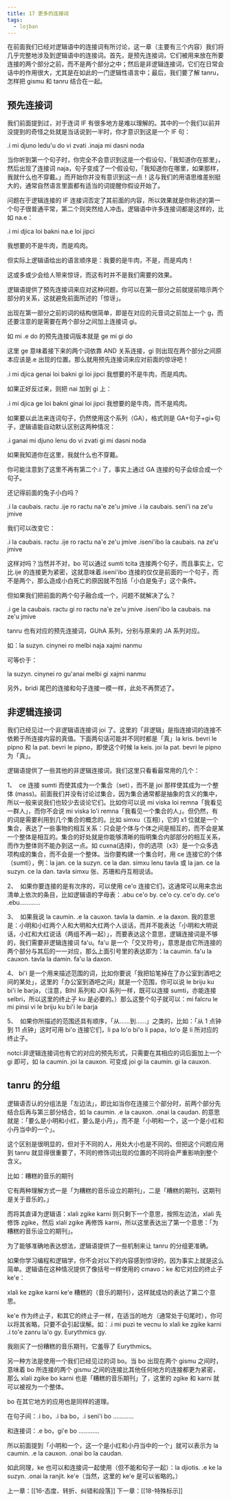 ```yaml
---
title: 17 更多的连接词
tags:
  - lojban
---
```

在前面我们已经对逻辑语中的连接词有所讨论，这一章（主要有三个内容）我们将几乎完整地涉及到逻辑语中的连接词。首先，是预先连接词，它们被用来放在所要连接的两个部分之前，而不是两个部分之中；然后是非逻辑连接词，它们在日常会话中的作用很大，尤其是在如此的一门逻辑性语言中；最后，我们要了解 tanru，怎样把 gismu 和 tanru 结合在一起。

## 预先连接词

我们前面提到过，对于连词 IF 有很多地方是难以理解的。其中的一个我们以前并没提到的奇怪之处就是当话说到一半时，你才意识到这是一个 IF 句：

.i mi djuno ledu'u do vi zvati .inaja mi dasni noda

当你听到第一个句子时，你完全不会意识到这是一个假设句，「我知道你在那里」，然后出现了连接词 naja，句子变成了一个假设句，「我知道你在哪里，如果那样，我就什么也不穿戴。」而开始你并没有意识到这一点！这与我们的用语思维差别挺大的，通常自然语言里面都有适当的词提醒你假设开始了。

问题在于逻辑连接的 IF 连接词否定了其前面的内容，所以效果就是你称述的第一个句子很普通平常，第二个则突然给人冲击。逻辑语中许多连接词都是这样的，比如 na.e：

.i mi djica loi bakni na.e loi jipci

我想要的不是牛肉，而是鸡肉。

但实际上逻辑语给出的语言顺序是：我要的是牛肉，不是，而是鸡肉！

这或多或少会给人带来惊讶，而这有时并不是我们需要的效果。

逻辑语提供了预先连接词来应对这种问题，你可以在第一部分之前就提前暗示两个部分的关系，这就避免前面所述的「惊讶」。

出现在第一部分之前的词的结构很简单，即是在对应的元音词之前加上一个 g，而还要注意的是需要在两个部分之间加上连接词 gi。

如 mi .e do 的预先连接词版本就是 ge mi gi do

这里 ge 意味着接下来的两个词依靠 AND 关系连接，gi 则出现在两个部分之间原本应该是.e 出现的位置。那么就用预先连接词来应对前面的惊讶吧！

.i mi djica genai loi bakni gi loi jipci 我想要的不是牛肉，而是鸡肉。

如果正好反过来，则把 nai 加到 gi 上：

.i mi djica ge loi bakni ginai loi jipci 我想要的是牛肉，而不是鸡肉。

如果要以此法来连词句子，仍然使用这个系列（GA），格式则是 GA+句子+gi+句子，逻辑语能自动默认区别这两种情况：

.i ganai mi djuno lenu do vi zvati gi mi dasni noda

如果我知道你在这里，我就什么也不穿戴。

你可能注意到了这里不再有第二个.i 了，事实上通过 GA 连接的句子会综合成一个句子。

还记得前面的兔子小白吗？

.i la caubais. ractu .ije ro ractu na'e ze'u jmive .i la caubais. seni'i na ze'u jmive

我们可以改变它：

.i la caubais. ractu .ije ro ractu na'e ze'u jmive .iseni'ibo la caubais. na ze'u jmive

这样对吗？当然并不对，bo 可以通过 sumti tcita 连接两个句子，而且事实上，它比.ije 的连接更为紧密，这就意味着.iseni'ibo 连接的仅仅是前面的一个句子，而不是两个，那么造成小白死亡的原因就不包括「小白是兔子」这个条件。

但如果我们把前面的两个句子融合成一个，问题不就解决了么？

.i ge la caubais. ractu gi ro ractu na'e ze'u jmive .iseni'ibo la caubais. na ze'u jmive

tanru 也有对应的预先连接词，GUhA 系列，分别与原来的 JA 系列对应。

如：la suzyn. cinynei ro melbi naja xajmi nanmu

可等价于：

la suzyn. cinynei ro gu'anai melbi gi xajmi nanmu

另外，bridi 尾巴的连接和句子连接一模一样，此处不再赘述了。

## 非逻辑连接词

我们已经见过一个非逻辑语连接词 joi 了。这里的「非逻辑」是指连接词的连接不依赖于所连接内容的真值。下面两句话可能并不同时都是「真」la kris. bevri le pipno 和 la pat. bevri le pipno，即使这个时候 la keis. joi la pat. bevri le pipno 为「真」。

逻辑语提供了一些其他的非逻辑连接词，我们这里只看看最常用的几个：

1、  ce 连接 sumti 而使其成为一个集合（set），而不是 joi 那样使其成为一个整体 (mass)。前面我们并没有讨论过集合，因为集合通常都是抽象的含义的集中，所以一般来说我们也较少去谈论它们。比如你可以说 mi viska loi remna「我看见一群人」，而你不会说 mi viska lo'i remna「我看见一个集合的人」。但仍然，有的词是需要利用到几个集合的概念的。比如 simxu（互相），它的 x1 位就是一个集合，表达了一些事物的相互关系：只会是个体与个体之间是相互的，而不会是某一个整体是相互的。集合的好处就是你能够清晰的指明集合内部部分的相互关系，而作为整体则不能办到这一点。如 cuxna(选择)，你的选项（x3）是一个众多选项构成的集合，而不会是一个整体。当你要构建一个集合时，用 ce 连接它的个体（sumti），例：la jan. ce la suzyn. ce la dan. simxu lenu tavla 或 la jan. ce la suzyn. ce la dan. tavla simxu 张、苏珊和丹互相说话。

2、  如果你要连接的是有次序的，可以使用 ce'o 连接它们，这通常可以用来念出清单上依次的条目，比如逻辑语的字母表：.abu ce'o by. ce'o cy. ce'o dy. ce'o .ebu…………

3、  如果我说 la caumin. .e la cauxon. tavla la damin. .e la daxon. 我的意思是：小明和小红两个人和大明和大红两个人谈话，而并不能表达「小明和大明说话，小红和大红说话（两组不再一起）」，而要表达这个意思，逻辑连接词是不够的，我们需要非逻辑连接词 fa'u。fa'u 是一个「交叉符号」，意思是由它所连接的两个部分与其后的一一对应，那么上面引号里的表达即为：la caumin. fa'u la cauxon. tavla la damin. fa'u la daxon.

4、 bi'i 是一个用来描述范围的词，比如你要说「我把铅笔掉在了办公室到酒吧之间的某处」，这里的「办公室到酒吧之间」就是一个范围，你可以说 le briju ku bi'i le barja，（注意，BIhI 系列和 JOI 系列一样，既可以连接 sumti，亦能连接 selbri，所以这里的终止子 ku 是必要的。）那么这整个句子就可以：mi falcru le mi pinsi vi le briju ku bi'i le barja

5、  如果你所描述的范围还具有顺序，「从……到……」之类的，比如：「从 1 点钟到 11 点钟」这时可用 bi'o 连接它们，li pa lo'o bi'o li papa，lo'o 是 li 所对应的终止子。

notci:非逻辑连接词也有它的对应的预先形式，只需要在其相应的词后面加上一个 gi 即可，如 la caumin. joi la cauxon. 可变成 joi gi la caumin. gi la cauxon.

## tanru 的分组

逻辑语否认的分组法是「左边法」，即比如当你在连接三个部分时，前两个部分先结合后再与第三部分结合，如 la caumin. .e la cauxon. .onai la caudan. 的意思就是：「要么是小明和小红，要么是小丹」，而不是「小明和一个，这一个是小红和小丹当中的一个」。

这个区别是很明显的，但对于不同的人，用处大小也是不同的。但把这个问题应用到 tanru 就显得很重要了，不同的修饰词出现的位置的不同将会严重影响到整个含义。

比如：糟糕的音乐的期刊

它有两种理解方式一是「为糟糕的音乐设立的期刊」，二是「糟糕的期刊，这期刊是关于音乐的。」

而将其直译为逻辑语：xlali zgike karni 则只剩下一个意思，按照左边法，xlali 先修饰 zgike，然后 xlali zgike 再修饰 karni，所以这里表达出了第一个意思：「为糟糕的音乐设立的期刊」。

为了能够准确地表达想法，逻辑语提供了一些机制来让 tanru 的分组更准确。

如果你学习编程和逻辑学，你不会对以下的内容感到惊讶的，因为事实上就是这么简单。逻辑语在这种情况提供了像括号一样使用的 cmavo：ke 和它对应的终止子 ke'e：

xlali ke zgike karni ke'e 糟糕的（音乐的期刊），这样就成功的表达了第二个意思。

ke'e 作为终止子，和其它的终止子一样，在适当的地方（通常处于句尾时），你可以将其省略，只要不会引起误解。如：.i mi puzi te vecnu lo xlali ke zgike karni .i to'e zanru la'o gy. Eurythmics gy.

我刚买了一份糟糕的音乐期刊，它羞辱了 Eurythmics。

另一种方法是使用一个我们已经见过的词 bo。当 bo 出现在两个 gismu 之间时，意味着 bo 所连接的两个 gismu 之间的连接比其他任何地方的连接都更为紧密，那么 xlali zgike bo karni 也是「糟糕的音乐期刊」了，这里的 zgike 和 karni 就可以被视为一个整体。

bo 在其它地方的应用也是同样的道理。

在句子间：.i bo，.i ba bo，.i seni'i bo …………

和连接词：.e bo，gi'e bo …………

所以前面提到「小明和一个，这一个是小红和小丹当中的一个」就可以表示为 la caumin. .e la cauxon. .onai bo la caudan.

如此同理，ke 也可以和连接词一起使用（但不能和句子一起）：la djiotis. .e ke la suzyn. .onai la ranjit. ke'e（当然，这里的 ke'e 是可以省略的。）



上一章：[[16-态度、转折、纠错和段落]]
下一章：[[18-特殊标示]]